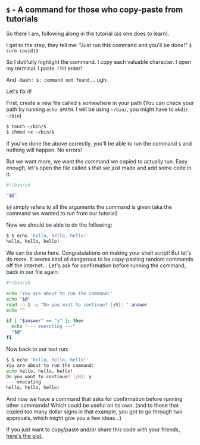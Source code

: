 ## `$` - A command for those who copy-paste from tutorials


So there I am, following along in the tutorial (as one does to learn).

I get to the step, they tell me: "Just run this command and you'll be done!" `$ cure covid19`

So I dutifully highlight the command. I copy each valuable character. I open my terminal. I paste. I hit enter!

And `-bash: $: command not found`.... ugh.

Let's fix it!

First, create a new file called `$` somewhere in your path (You can check your path by running `echo $PATH`. I will be using `~/bin/`, you might have to `mkdir ~/bin`)

```bash
$ touch ~/bin/$
$ chmod +x ~/bin/$
```

If you've done the above correctly, you'll be able to run the command `$` and nothing will happen. No errors!

But we want more, we want the command we copied to actually run. Easy enough, let's open the file called `$` that we just made and add some code in it:

```bash
#!/bin/sh

"$@"
```

`$@` simply refers to all the arguments the command is given (aka the command we wanted to run from our tutorial)

Now we should be able to do the following:
```bash
$ $ echo 'hello, hello, hello!'
hello, hello, hello!
```

We can be done here. Congratulations on making your shell script! But let's do more. It seems kind of dangerous to be copy-pasting random commands off the internet... Let's ask for confirmation before running the command, back in our file again:

```bash
#!/bin/sh

echo "You are about to run the command:"
echo "$@"
read -n 1 -p "Do you want to continue? [yN]: " answer
echo ""

if [ "$answer" == "y" ]; then
  echo "--- executing ---"
  "$@"
fi
```

Now back to our test run:
```bash
$ $ echo 'hello, hello, hello!'
You are about to run the command:
echo hello, hello, hello!
Do you want to continue? [yN]: y
--- executing ---
hello, hello, hello!
```

And now we have a command that asks for confirmation before running other commands! Which could be useful on its own. (and to those that copied too many dollar signs in that example, you got to go through two approvals, which might give you a few ideas...)

If you just want to copy/paste and/or share this code with your friends, [here's the gist.](https://gist.github.com/kallmanation/a93d85b14b49575c3f416c7dd3d7bd46)